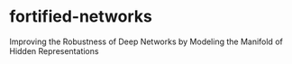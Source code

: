 # fortified-networks
Improving the Robustness of Deep Networks by Modeling the Manifold of Hidden Representations

